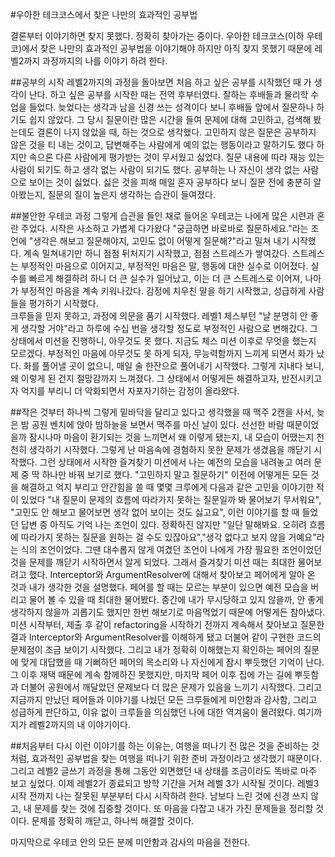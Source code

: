 #우아한 테크코스에서 찾은 나만의 효과적인 공부법

결론부터 이야기하면 찾지 못했다.
정확히 찾아가는 중이다.
우아한 테크코스(이하 우테코)에서 찾은 나만의 효과적인 공부법을 이야기해야 하지만
아직 찾지 못했기 때문에 레벨2까지 과정까지의 나를 이야기 하려 한다.

##공부의 시작
레벨2까지의 과정을 돌아보면 처음 하고 싶은 공부를 시작했던 때 가 생각이 난다.
하고 싶은 공부를 시작한 때는 전역 후부터였다.
잘하는 후배들과 물리학 수업을 들었다.
늦었다는 생각과 남을 신경 쓰는 성격이다 보니 후배들 앞에서 질문하나 하기도 쉽지 않았다.
그 당시 질문이란 많은 시간을 들여 문제에 대해 고민하고, 검색해 봤는데도 결론이 나지 않았을 때, 하는 것으로 생각했다.
고민하지 않은 질문은 공부하지 않은 것을 티 내는 것이고, 답변해주는 사람에게 예의 없는 행동이라고 말하기도 했다
하지만 속으론 다른 사람에게 평가받는 것이 무서웠고 싫었다.
질문 내용에 따라 재능 있는 사람이 되기도 하고 생각 없는 사람이 되기도 했다.
공부하는 나 자신이 생각 없는 사람으로 보이는 것이 싫었다.
싫은 것을 피해 매일 혼자 공부하다 보니 질문 전에 충분히 알아봤는지, 질문의 질이 높은지 생각하는 습관이 들여졌다.

##불안한 우테코 과정
그렇게 습관을 들인 채로 들어온 우테코는 나에게 많은 시련과 혼란 주었다.
시작은 사소하고 가볍게 다가왔다
"궁금하면 바로바로 질문하세요."라는 조언에
"생각은 해보고 질문해야지, 고민도 없이 어떻게 질문해?"라고 밀쳐 내기 시작했다.
계속 밀쳐내기만 하니 점점 뒤처지기 시작했고, 점점 스트레스가 쌓여갔다.
스트레스는 부정적인 마음으로 이어지고, 부정적인 마음은 말, 행동에 대한 실수로 이어졌다.
실수를 빠르게 해결하려 하니 더 큰 실수가 일어났고, 이는 더 큰 스트레스로 이어져, 나아가 부정적인 마음을 계속 키워나갔다.
감정에 치우친 말을 하기 시작했고, 성급하게 사람들을 평가하기 시작했다.  
크루들을 믿지 못하고, 과정에 의문을 품기 시작했다.
레벨1 체스부턴 "날 분명히 안 좋게 생각할 거야"라고 하루에 수십 번을 생각할 정도로 부정적인 사람으로 변해갔다.
그 상태에서 미션을 진행하니, 아무것도 못 했다.
지금도 체스 미션 이후로 무엇을 했는지 모르겠다.
부정적인 마음에 아무것도 못 하게 되자, 무능력함까지 느끼게 되면서 화가 났다.
화를 풀어낼 곳이 없으니, 매일 술 한잔으로 풀어내기 시작했다.
그렇게 지내다 보니, 왜 이렇게 된 건지 절망감까지 느껴졌다.
그 상태에서 어떻게든 해결하고자, 반전시키고자 억지를 부리니 더 악화되면서 자포자기하는 감정이 올라왔다.

##작은 것부터 하나씩
그렇게 밑바닥을 달리고 있다고 생각했을 때 맥주 2캔을 사서, 늦은 밤 공원 벤치에 앉아 밤하늘을 보면서 맥주를 마신 날이 있다.
선선한 바람 때문이었을까 잠시나마 마음이 환기되는 것을 느끼면서 왜 이렇게 됐는지, 내 모습이 어땠는지 천천히 생각하기 시작했다.
그렇게 난 마음속에 경험하지 못한 문제가 생겼음을 깨닫기 시작했다.
그런 상태에서 시작한 즐겨찾기 미션에서 나는 예전의 모습을 내려놓고 여러 문제 중 딱 하나만 바꿔 보기로 했다.
"고민하지 말고 질문하기"
이전에 어떻게든 모든 것을 해결하고 억지 부리고 안간힘을 쓸 때 몇몇 크루에게 다음과 같은 고민을 이야기한 적이 있었다
"내 질문이 문제의 흐름에 따라가지 못하는 질문일까 봐 물어보기 무서워요", "고민도 안 해보고 물어보면 생각 없어 보이는 것도 싫고요",
이런 이야기를 할 때 들었던 답변 중 아직도 기억 나는 조언이 있다.
정확하진 않지만 "일단 말해봐요. 오히려 흐름에 따라가지 못하는 질문을 원하는 걸 수도 있잖아요","생각 없다고 보지 않을 거예요"라는 식의 조언이었다. 
그땐 대수롭지 않게 여겼던 조언이 나에게 가장 필요한 조언이었던 것을 문제를 깨닫기 시작하면서 알게 되었다. 
그래서 즐겨찾기 미션 때는 최대한 물어보려고 했다.
Interceptor와 ArgumentResolver에 대해서 찾아보고 페어에게 알아 온 것과 내가 생각한 것을 설명했다.
페어를 할 때는 모르는 부분이 있으면 예전 모습을 버리고 물어 볼 수 있을 때 최대한 물어봤다.
중간에 내가 무시당하고 있지 않을까, 안 좋게 생각하지 않을까 괴롭기도 했지만 한번 해보기로 마음먹었기 때문에 어떻게든 참아냈다.
미션 시작부터, 제출 후 같이 refactoring을 시작하기 전까지 계속해서 찾아보고 질문한 결과 Interceptor와 ArgumentResolver를 이해하게 됐고 더불어 같이 구현한 코드의 문제점이 조금 보이기 시작했다.
그리고 내가 정확히 이해했는지 확인하는 페어의 질문에 맞게 대답했을 때 기뻐하던 페어의 목소리와 나 자신에게 잠시 뿌듯했던 기억이 난다.
그 이후 재택 때문에 계속 함께하진 못했지만, 마지막 페어 이후 집에 가는 길에 뿌듯함과 더불어 공원에서 깨달았던 문제보다 더 많은 문제가 있음을 느끼기 시작했다.
그리고 지금까지 만났던 페어들과 이야기를 나눴던 모든 크루들에게 미안함과 감사함, 그리고 성급하게 판단하고, 이유 없이 크루들을 의심했던 나에 대한 역겨움이 몰려왔다.
여기까지가 레벨2까지의 내 이야기이다.

##처음부터 다시
이런 이야기를 하는 이유는, 여행을 떠나기 전 많은 것을 준비하는 것처럼, 효과적인 공부법을 찾는 여행을 떠나기 위한 준비 과정이라고 생각했기 때문이다.
그리고 레벨2 글쓰기 과정을 통해 그동안 외면했던 내 상태를 조금이라도 똑바로 마주 보고 싶었다.
이제 레벨2가 종료되고 방학 기간을 거쳐 레벨 3가 시작될 것이다.
레벨3 시작 전까지 나는 잘못된 부분부터 다시 시작하려 한다.
남보다 느린 것에 신경 쓰지 않고, 내 문제를 찾는 것에 집중할 것이다.
또 마음을 다잡고 내가 가진 문제들을 정리할 것이다.
문제를 정확히 깨닫고, 하나씩 해결할 것이다.

마지막으로 우테코 안의 모든 분께 미안함과 감사의 마음을 전한다.

  


